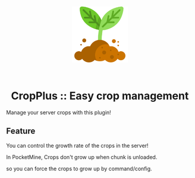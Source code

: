 <p align="center"> <img src="https://raw.githubusercontent.com/TeamBixby/CropPlus/master/assets/icon.png" height="150" width="auto"></a> </p>
<br> <h1 align="center">CropPlus :: Easy crop management</h1>

Manage your server crops with this plugin!

## Feature

You can control the growth rate of the crops in the server!

In PocketMine, Crops don't grow up when chunk is unloaded.

so you can force the crops to grow up by command/config.
